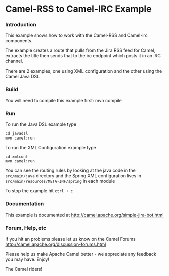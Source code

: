 # Camel-RSS to Camel-IRC Example

### Introduction
This example shows how to work with the Camel-RSS and Camel-irc components.

The example creates a route that pulls from the Jira RSS feed for Camel,
extracts the title then sends that to the irc endpoint which posts it in an IRC channel.

There are 2 examples, one using XML configuration and the other using the Camel Java DSL.

### Build

You will need to compile this example first:
  mvn compile

### Run

To run the Java DSL example type
	
	cd javadsl
	mvn camel:run

To run the XML Configuration example type
	
	cd xmlconf
	mvn camel:run

You can see the routing rules by looking at the java code in the
`src/main/java` directory and the Spring XML configuration lives in
`src/main/resources/META-INF/spring` in each module

To stop the example hit `ctrl + c`

### Documentation

This example is documented at <http://camel.apache.org/simple-jira-bot.html>

### Forum, Help, etc 

If you hit an problems please let us know on the Camel Forums <http://camel.apache.org/discussion-forums.html>

Please help us make Apache Camel better - we appreciate any feedback you may
have.  Enjoy!



The Camel riders!
